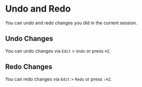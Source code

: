 # Undo and Redo

You can undo and redo changes you did in the current session.

## Undo Changes

You can undo changes via `Edit` \> `Undo` or press `⌘Z`.

## Redo Changes

You can redo changes via `Edit` \> `Redo` or press `⇧⌘Z`.